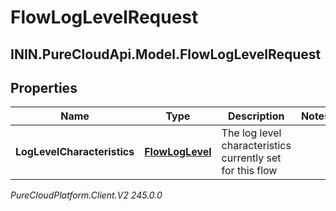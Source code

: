 # FlowLogLevelRequest

## ININ.PureCloudApi.Model.FlowLogLevelRequest

## Properties

|Name | Type | Description | Notes|
|------------ | ------------- | ------------- | -------------|
| **LogLevelCharacteristics** | [**FlowLogLevel**](FlowLogLevel) | The log level characteristics currently set for this flow | |



_PureCloudPlatform.Client.V2 245.0.0_
